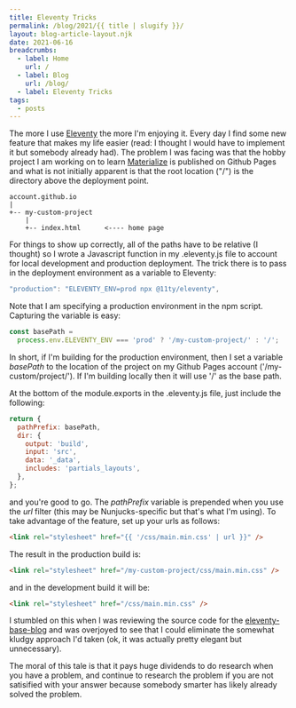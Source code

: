 ```yaml
---
title: Eleventy Tricks
permalink: /blog/2021/{{ title | slugify }}/
layout: blog-article-layout.njk
date: 2021-06-16
breadcrumbs:
  - label: Home
    url: /
  - label: Blog
    url: /blog/
  - label: Eleventy Tricks
tags:
  - posts
---
```


The more I use [Eleventy](https://11ty.dev) the more I'm enjoying it. Every day I find some new feature that makes my life easier (read: I thought I would have to implement it but somebody already had). The problem I was facing was that the hobby project I am working on to learn [Materialize](https://materializecss.com) is published on Github Pages and what is not initially apparent is that the root location ("/") is the directory above the deployment point.

```
account.github.io
|
+-- my-custom-project
    |
    +-- index.html      <---- home page
```

For things to show up correctly, all of the paths have to be relative (I thought) so I wrote a Javascript function in my .eleventy.js file to account for local development and production deployment. The trick there is to pass in the deployment environment as a variable to Eleventy:

```js
"production": "ELEVENTY_ENV=prod npx @11ty/eleventy",
```

Note that I am specifying a production environment in the npm script. Capturing the variable is easy:

```js
const basePath =
  process.env.ELEVENTY_ENV === 'prod' ? '/my-custom-project/' : '/';
```

In short, if I'm building for the production environment, then I set a variable _basePath_ to the location of the project on my Github Pages account ('/my-custom/project/'). If I'm building locally then it will use '/' as the base path.

At the bottom of the module.exports in the .eleventy.js file, just include the following:

```js
return {
  pathPrefix: basePath,
  dir: {
    output: 'build',
    input: 'src',
    data: '_data',
    includes: 'partials_layouts',
  },
};
```

and you're good to go. The _pathPrefix_ variable is prepended when you use the _url_ filter (this may be Nunjucks-specific but that's what I'm using). To take advantage of the feature, set up your urls as follows:

```html
<link rel="stylesheet" href="{{ '/css/main.min.css' | url }}" />
```

The result in the production build is:

```html
<link rel="stylesheet" href="/my-custom-project/css/main.min.css" />
```

and in the development build it will be:

```html
<link rel="stylesheet" href="/css/main.min.css" />
```

I stumbled on this when I was reviewing the source code for the [eleventy-base-blog](https://github.com/11ty/eleventy-base-blog/blob/master/_includes/layouts/base.njk) and was overjoyed to see that I could eliminate the somewhat kludgy approach I'd taken (ok, it was actually pretty elegant but unnecessary).

The moral of this tale is that it pays huge dividends to do research when you have a problem, and continue to research the problem if you are not satisified with your answer because somebody smarter has likely already solved the problem.
